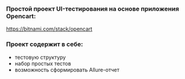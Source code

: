 ### Простой проект UI-тестирования на основе приложения Opencart:
https://bitnami.com/stack/opencart

### Проект содержит в себе:
 - тестовую структуру
 - набор простых тестов
 - возможность сформировать Allure-отчет
